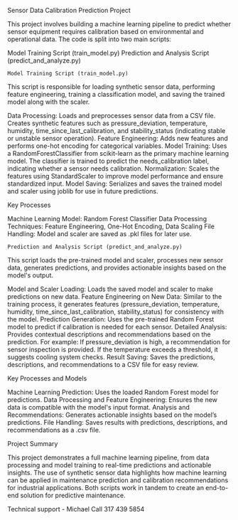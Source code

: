 Sensor Data Calibration Prediction Project

This project involves building a machine learning pipeline to predict whether sensor equipment requires calibration based on environmental and operational data. The code is split into two main scripts:

Model Training Script (train_model.py)
Prediction and Analysis Script (predict_and_analyze.py)

    Model Training Script (train_model.py)

This script is responsible for loading synthetic sensor data, performing feature engineering, training a classification model, and saving the trained model along with the scaler.

Data Processing: Loads and preprocesses sensor data from a CSV file. Creates synthetic features such as pressure_deviation, temperature, humidity, time_since_last_calibration, and stability_status (indicating stable or unstable sensor operation).
Feature Engineering: Adds new features and performs one-hot encoding for categorical variables.
Model Training: Uses a RandomForestClassifier from scikit-learn as the primary machine learning model. The classifier is trained to predict the needs_calibration label, indicating whether a sensor needs calibration.
Normalization: Scales the features using StandardScaler to improve model performance and ensure standardized input.
Model Saving: Serializes and saves the trained model and scaler using joblib for use in future predictions.

Key Processes 

Machine Learning Model: Random Forest Classifier
Data Processing Techniques: Feature Engineering, One-Hot Encoding, Data Scaling
File Handling: Model and scaler are saved as .pkl files for later use.

    Prediction and Analysis Script (predict_and_analyze.py)

This script loads the pre-trained model and scaler, processes new sensor data, generates predictions, and provides actionable insights based on the model's output.

Model and Scaler Loading: Loads the saved model and scaler to make predictions on new data.
Feature Engineering on New Data: Similar to the training process, it generates features (pressure_deviation, temperature, humidity, time_since_last_calibration, stability_status) for consistency with the model.
Prediction Generation: Uses the pre-trained Random Forest model to predict if calibration is needed for each sensor.
Detailed Analysis: Provides contextual descriptions and recommendations based on the prediction. For example:
    If pressure_deviation is high, a recommendation for sensor inspection is provided.
    If the temperature exceeds a threshold, it suggests cooling system checks.
Result Saving: Saves the predictions, descriptions, and recommendations to a CSV file for easy review.

Key Processes and Models

Machine Learning Prediction: Uses the loaded Random Forest model for predictions.
Data Processing and Feature Engineering: Ensures the new data is compatible with the model's input format.
Analysis and Recommendations: Generates actionable insights based on the model’s predictions.
File Handling: Saves results with predictions, descriptions, and recommendations as a .csv file.

Project Summary

This project demonstrates a full machine learning pipeline, from data processing and model training to real-time predictions and actionable insights. The use of synthetic sensor data highlights how machine learning can be applied in maintenance prediction and calibration recommendations for industrial applications. Both scripts work in tandem to create an end-to-end solution for predictive maintenance. 

Technical support - Michael Call
  317 439 5854 

